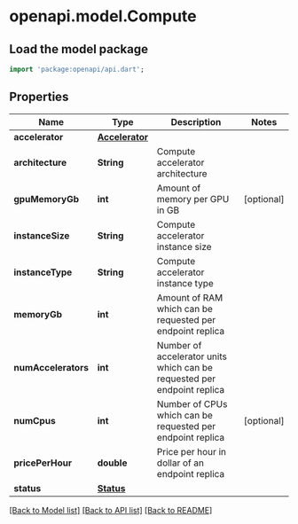 # openapi.model.Compute

## Load the model package
```dart
import 'package:openapi/api.dart';
```

## Properties
Name | Type | Description | Notes
------------ | ------------- | ------------- | -------------
**accelerator** | [**Accelerator**](Accelerator.md) |  | 
**architecture** | **String** | Compute accelerator architecture | 
**gpuMemoryGb** | **int** | Amount of memory per GPU in GB | [optional] 
**instanceSize** | **String** | Compute accelerator instance size | 
**instanceType** | **String** | Compute accelerator instance type | 
**memoryGb** | **int** | Amount of RAM which can be requested per endpoint replica | 
**numAccelerators** | **int** | Number of accelerator units which can be requested per endpoint replica | 
**numCpus** | **int** | Number of CPUs which can be requested per endpoint replica | [optional] 
**pricePerHour** | **double** | Price per hour in dollar of an endpoint replica | 
**status** | [**Status**](Status.md) |  | 

[[Back to Model list]](../README.md#documentation-for-models) [[Back to API list]](../README.md#documentation-for-api-endpoints) [[Back to README]](../README.md)



